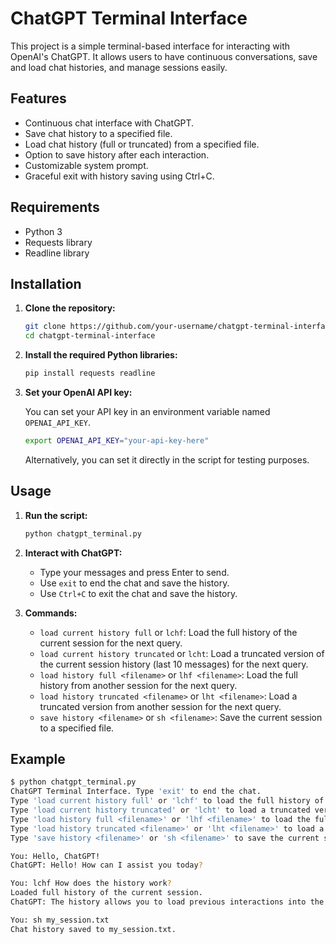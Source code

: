 # ChatGPT Terminal Interface

This project is a simple terminal-based interface for interacting with OpenAI's ChatGPT. It allows users to have continuous conversations, save and load chat histories, and manage sessions easily.

## Features

- Continuous chat interface with ChatGPT.
- Save chat history to a specified file.
- Load chat history (full or truncated) from a specified file.
- Option to save history after each interaction.
- Customizable system prompt.
- Graceful exit with history saving using Ctrl+C.

## Requirements

- Python 3
- Requests library
- Readline library

## Installation

1. **Clone the repository:**

    ```bash
    git clone https://github.com/your-username/chatgpt-terminal-interface.git
    cd chatgpt-terminal-interface
    ```

2. **Install the required Python libraries:**

    ```bash
    pip install requests readline
    ```

3. **Set your OpenAI API key:**

    You can set your API key in an environment variable named `OPENAI_API_KEY`.

    ```bash
    export OPENAI_API_KEY="your-api-key-here"
    ```

    Alternatively, you can set it directly in the script for testing purposes.

## Usage

1. **Run the script:**

    ```bash
    python chatgpt_terminal.py
    ```

2. **Interact with ChatGPT:**

    - Type your messages and press Enter to send.
    - Use `exit` to end the chat and save the history.
    - Use `Ctrl+C` to exit the chat and save the history.

3. **Commands:**

    - `load current history full` or `lchf`: Load the full history of the current session for the next query.
    - `load current history truncated` or `lcht`: Load a truncated version of the current session history (last 10 messages) for the next query.
    - `load history full <filename>` or `lhf <filename>`: Load the full history from another session for the next query.
    - `load history truncated <filename>` or `lht <filename>`: Load a truncated version from another session for the next query.
    - `save history <filename>` or `sh <filename>`: Save the current session to a specified file.

## Example

```bash
$ python chatgpt_terminal.py
ChatGPT Terminal Interface. Type 'exit' to end the chat.
Type 'load current history full' or 'lchf' to load the full history of the current session.
Type 'load current history truncated' or 'lcht' to load a truncated version of the current session history.
Type 'load history full <filename>' or 'lhf <filename>' to load the full history from another session.
Type 'load history truncated <filename>' or 'lht <filename>' to load a truncated version from another session.
Type 'save history <filename>' or 'sh <filename>' to save the current session to a specific file.

You: Hello, ChatGPT!
ChatGPT: Hello! How can I assist you today?

You: lchf How does the history work?
Loaded full history of the current session.
ChatGPT: The history allows you to load previous interactions into the current session.

You: sh my_session.txt
Chat history saved to my_session.txt.
